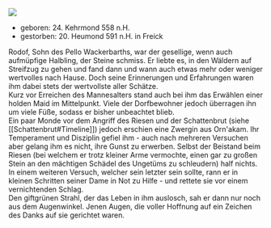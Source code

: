 ![](images/rodof_ai.png)

- geboren: 24. Kehrmond 558 n.H.
- gestorben: 20. Heumond 591 n.H. in Freick

Rodof, Sohn des Pello Wackerbarths, war der gesellige, wenn auch aufmüpfige Halbling, der Steine schmiss. Er liebte es, in den Wäldern auf Streifzug zu gehen und fand dann und wann auch etwas mehr oder weniger wertvolles nach Hause. Doch seine Erinnerungen und Erfahrungen waren ihm dabei stets der wertvollste aller Schätze. <br>
Kurz vor Erreichen des Mannesalters stand auch bei ihm das Erwählen einer holden Maid im Mittelpunkt. Viele der Dorfbewohner jedoch überragen ihn um viele Füße, sodass er bisher unbeachtet blieb. <br>
Ein paar Monde vor dem Angriff des Riesen und der Schattenbrut (siehe [[Schattenbrut#Timeline]]) jedoch erschien eine Zwergin aus Orn'akam. Ihr Temperament und Disziplin gefiel ihm - auch nach mehreren Versuchen aber gelang ihm es nicht, ihre Gunst zu erwerben. Selbst der Beistand beim Riesen (bei welchem er trotz kleiner Arme vermochte, einen gar zu großen Stein an den mächtigen Schädel des Ungetüms zu schleudern) half nichts. In einem weiteren Versuch, welcher sein letzter sein sollte, rann er in kleinen Schritten seiner Dame in Not zu Hilfe - und rettete sie vor einem vernichtenden Schlag. <br>
Den giftgrünen Strahl, der das Leben in ihm auslosch, sah er dann nur noch aus dem Augenwinkel. Jenen Augen, die voller Hoffnung auf ein Zeichen des Danks auf sie gerichtet waren.